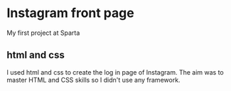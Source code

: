 # Instagram front page

My first project at Sparta

## html and css
I used html and css to create the log in page of Instagram.
The aim was to master HTML and CSS skills so I didn't use any framework.
